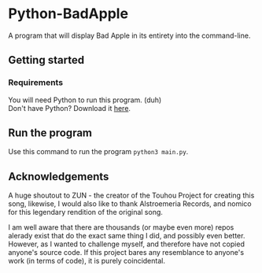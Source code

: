 # Python-BadApple
A program that will display Bad Apple in its entirety into the command-line.


## Getting started
### Requirements
You will need Python to run this program. (duh) <br>
Don't have Python? Download it [here](https://www.python.org/downloads/).


## Run the program
Use this command to run the program `python3 main.py`.


## Acknowledgements
<p>A huge shoutout to ZUN - the creator of the Touhou Project for creating this song, likewise, I would also like to thank Alstroemeria Records, and nomico for this legendary rendition of the original song.<br></p>


<p>I am well aware that there are thousands (or maybe even more) repos alerady exist that do the exact same thing I did, and possibly even better. However, as I wanted to challenge myself, and therefore have not copied anyone's source code. If this project bares any resemblance to anyone's work (in terms of code), it is purely coincidental.</p>
